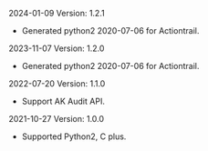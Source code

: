 2024-01-09 Version: 1.2.1
- Generated python2 2020-07-06 for Actiontrail.

2023-11-07 Version: 1.2.0
- Generated python2 2020-07-06 for Actiontrail.

2022-07-20 Version: 1.1.0
- Support AK Audit API.

2021-10-27 Version: 1.0.0
- Supported Python2, C plus.

